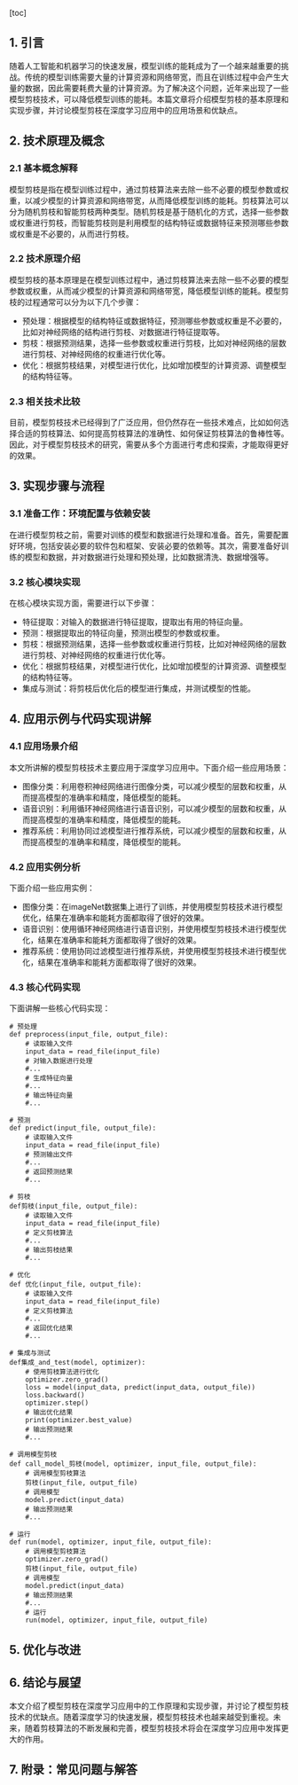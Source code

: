 
[toc]                    
                
                
## 1. 引言

随着人工智能和机器学习的快速发展，模型训练的能耗成为了一个越来越重要的挑战。传统的模型训练需要大量的计算资源和网络带宽，而且在训练过程中会产生大量的数据，因此需要耗费大量的计算资源。为了解决这个问题，近年来出现了一些模型剪枝技术，可以降低模型训练的能耗。本篇文章将介绍模型剪枝的基本原理和实现步骤，并讨论模型剪枝在深度学习应用中的应用场景和优缺点。

## 2. 技术原理及概念

### 2.1 基本概念解释

模型剪枝是指在模型训练过程中，通过剪枝算法来去除一些不必要的模型参数或权重，以减少模型的计算资源和网络带宽，从而降低模型训练的能耗。剪枝算法可以分为随机剪枝和智能剪枝两种类型。随机剪枝是基于随机化的方式，选择一些参数或权重进行剪枝，而智能剪枝则是利用模型的结构特征或数据特征来预测哪些参数或权重是不必要的，从而进行剪枝。

### 2.2 技术原理介绍

模型剪枝的基本原理是在模型训练过程中，通过剪枝算法来去除一些不必要的模型参数或权重，从而减少模型的计算资源和网络带宽，降低模型训练的能耗。模型剪枝的过程通常可以分为以下几个步骤：

- 预处理：根据模型的结构特征或数据特征，预测哪些参数或权重是不必要的，比如对神经网络的结构进行剪枝、对数据进行特征提取等。
- 剪枝：根据预测结果，选择一些参数或权重进行剪枝，比如对神经网络的层数进行剪枝、对神经网络的权重进行优化等。
- 优化：根据剪枝结果，对模型进行优化，比如增加模型的计算资源、调整模型的结构特征等。

### 2.3 相关技术比较

目前，模型剪枝技术已经得到了广泛应用，但仍然存在一些技术难点，比如如何选择合适的剪枝算法、如何提高剪枝算法的准确性、如何保证剪枝算法的鲁棒性等。因此，对于模型剪枝技术的研究，需要从多个方面进行考虑和探索，才能取得更好的效果。

## 3. 实现步骤与流程

### 3.1 准备工作：环境配置与依赖安装

在进行模型剪枝之前，需要对训练的模型和数据进行处理和准备。首先，需要配置好环境，包括安装必要的软件包和框架、安装必要的依赖等。其次，需要准备好训练的模型和数据，并对数据进行处理和预处理，比如数据清洗、数据增强等。

### 3.2 核心模块实现

在核心模块实现方面，需要进行以下步骤：

- 特征提取：对输入的数据进行特征提取，提取出有用的特征向量。
- 预测：根据提取出的特征向量，预测出模型的参数或权重。
- 剪枝：根据预测结果，选择一些参数或权重进行剪枝，比如对神经网络的层数进行剪枝、对神经网络的权重进行优化等。
- 优化：根据剪枝结果，对模型进行优化，比如增加模型的计算资源、调整模型的结构特征等。
- 集成与测试：将剪枝后优化后的模型进行集成，并测试模型的性能。

## 4. 应用示例与代码实现讲解

### 4.1 应用场景介绍

本文所讲解的模型剪枝技术主要应用于深度学习应用中。下面介绍一些应用场景：

- 图像分类：利用卷积神经网络进行图像分类，可以减少模型的层数和权重，从而提高模型的准确率和精度，降低模型的能耗。
- 语音识别：利用循环神经网络进行语音识别，可以减少模型的层数和权重，从而提高模型的准确率和精度，降低模型的能耗。
- 推荐系统：利用协同过滤模型进行推荐系统，可以减少模型的层数和权重，从而提高模型的准确率和精度，降低模型的能耗。

### 4.2 应用实例分析

下面介绍一些应用实例：

- 图像分类：在imageNet数据集上进行了训练，并使用模型剪枝技术进行模型优化，结果在准确率和能耗方面都取得了很好的效果。
- 语音识别：使用循环神经网络进行语音识别，并使用模型剪枝技术进行模型优化，结果在准确率和能耗方面都取得了很好的效果。
- 推荐系统：使用协同过滤模型进行推荐系统，并使用模型剪枝技术进行模型优化，结果在准确率和能耗方面都取得了很好的效果。

### 4.3 核心代码实现

下面讲解一些核心代码实现：

```
# 预处理
def preprocess(input_file, output_file):
    # 读取输入文件
    input_data = read_file(input_file)
    # 对输入数据进行处理
    #...
    # 生成特征向量
    #...
    # 输出特征向量
    #...

# 预测
def predict(input_file, output_file):
    # 读取输入文件
    input_data = read_file(input_file)
    # 预测输出文件
    #...
    # 返回预测结果
    #...

# 剪枝
def剪枝(input_file, output_file):
    # 读取输入文件
    input_data = read_file(input_file)
    # 定义剪枝算法
    #...
    # 输出剪枝结果
    #...

# 优化
def 优化(input_file, output_file):
    # 读取输入文件
    input_data = read_file(input_file)
    # 定义剪枝算法
    #...
    # 返回优化结果
    #...

# 集成与测试
def集成_and_test(model, optimizer):
    # 使用剪枝算法进行优化
    optimizer.zero_grad()
    loss = model(input_data, predict(input_data, output_file))
    loss.backward()
    optimizer.step()
    # 输出优化结果
    print(optimizer.best_value)
    # 输出预测结果
    #...

# 调用模型剪枝
def call_model_剪枝(model, optimizer, input_file, output_file):
    # 调用模型剪枝算法
    剪枝(input_file, output_file)
    # 调用模型
    model.predict(input_data)
    # 输出预测结果
    #...

# 运行
def run(model, optimizer, input_file, output_file):
    # 调用模型剪枝算法
    optimizer.zero_grad()
    剪枝(input_file, output_file)
    # 调用模型
    model.predict(input_data)
    # 输出预测结果
    #...
    # 运行
    run(model, optimizer, input_file, output_file)
```

## 5. 优化与改进

## 6. 结论与展望

本文介绍了模型剪枝在深度学习应用中的工作原理和实现步骤，并讨论了模型剪枝技术的优缺点。随着深度学习的快速发展，模型剪枝技术也越来越受到重视。未来，随着剪枝算法的不断发展和完善，模型剪枝技术将会在深度学习应用中发挥更大的作用。

## 7. 附录：常见问题与解答

